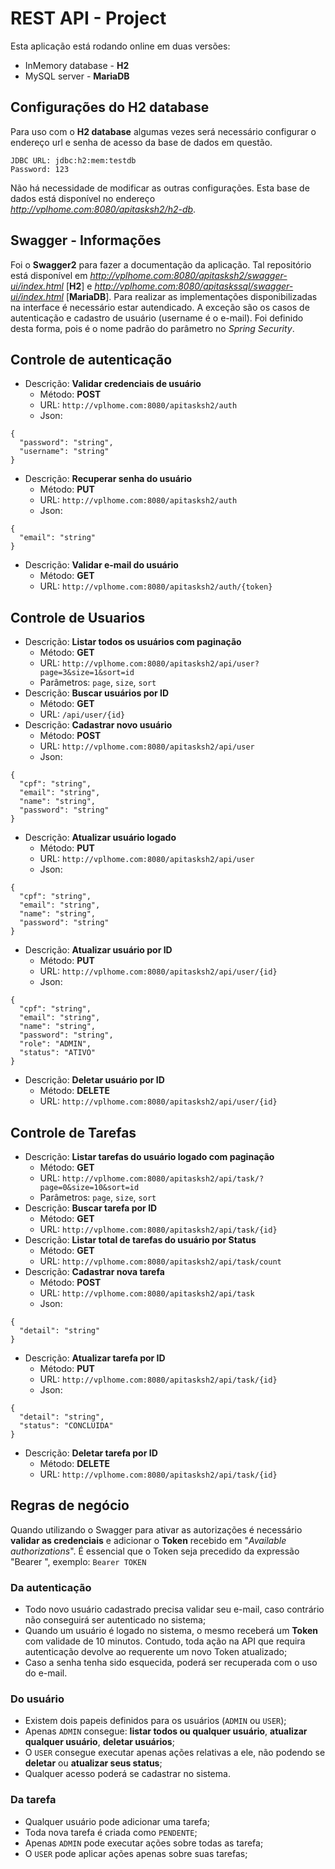 # REST API   - Project
Esta aplicação está rodando online em duas versões:
- InMemory database - **H2**
- MySQL server - **MariaDB**

## Configurações do H2 database
Para uso com o **H2 database** algumas vezes será necessário configurar o endereço url e senha de acesso da base de dados em questão.
```
JDBC URL: jdbc:h2:mem:testdb
Password: 123
```
Não há necessidade de modificar as outras configurações. Esta base de dados está disponível no endereço *http://vplhome.com:8080/apitasksh2/h2-db*.

## Swagger - Informações

Foi o **Swagger2** para fazer a documentação da aplicação. Tal repositório está disponível em *http://vplhome.com:8080/apitasksh2/swagger-ui/index.html* [**H2**] e *http://vplhome.com:8080/apitaskssql/swagger-ui/index.html* [**MariaDB**].
Para realizar as implementações disponibilizadas na interface é necessário estar autendicado.
A exceção são os casos de autenticação e cadastro de usuário (username é o e-mail). Foi definido desta forma, pois é o nome padrão do parâmetro no *Spring Security*.

## Controle de autenticação

- Descrição: **Validar credenciais de usuário**
  - Método: **POST**
  - URL: `http://vplhome.com:8080/apitasksh2/auth`
  - Json:
```
{
  "password": "string",
  "username": "string"
}
```
- Descrição: **Recuperar senha do usuário**
  - Método: **PUT**
  - URL: `http://vplhome.com:8080/apitasksh2/auth`
  - Json:
```
{
  "email": "string"
}
```
- Descrição: **Validar e-mail do usuário**
  - Método: **GET**
  - URL: `http://vplhome.com:8080/apitasksh2/auth/{token}`

## Controle de Usuarios

- Descrição: **Listar todos os usuários com paginação**
  - Método: **GET**
  - URL: `http://vplhome.com:8080/apitasksh2/api/user?page=3&size=1&sort=id`
  - Parâmetros: `page`, `size`, `sort`
- Descrição: **Buscar usuários por ID**
  - Método: **GET**
  - URL: `/api/user/{id}`
- Descrição: **Cadastrar novo usuário**
  - Método: **POST**
  - URL: `http://vplhome.com:8080/apitasksh2/api/user`
  - Json:
```
{
  "cpf": "string",
  "email": "string",
  "name": "string",
  "password": "string"
}
```
- Descrição: **Atualizar usuário logado**
  - Método: **PUT**
  - URL: `http://vplhome.com:8080/apitasksh2/api/user`
  - Json:
```
{
  "cpf": "string",
  "email": "string",
  "name": "string",
  "password": "string"
}
```
- Descrição: **Atualizar usuário por ID**
  - Método: **PUT**
  - URL: `http://vplhome.com:8080/apitasksh2/api/user/{id}`
  - Json:
```
{
  "cpf": "string",
  "email": "string",
  "name": "string",
  "password": "string",
  "role": "ADMIN",
  "status": "ATIVO"
}
```
- Descrição: **Deletar usuário por ID**
  - Método: **DELETE**
  - URL: `http://vplhome.com:8080/apitasksh2/api/user/{id}`

## Controle de Tarefas

- Descrição: **Listar tarefas do usuário logado com paginação**
  - Método: **GET**
  - URL: `http://vplhome.com:8080/apitasksh2/api/task/?page=0&size=10&sort=id`
  - Parâmetros: `page`, `size`, `sort`
- Descrição: **Buscar tarefa por ID**
  - Método: **GET**
  - URL: `http://vplhome.com:8080/apitasksh2/api/task/{id}`
- Descrição: **Listar total de tarefas do usuário por Status**
  - Método: **GET**
  - URL: `http://vplhome.com:8080/apitasksh2/api/task/count`
- Descrição: **Cadastrar nova tarefa**
  - Método: **POST**
  - URL: `http://vplhome.com:8080/apitasksh2/api/task`
  - Json:
```
{
  "detail": "string"
}
```
- Descrição: **Atualizar tarefa por ID**
  - Método: **PUT**
  - URL: `http://vplhome.com:8080/apitasksh2/api/task/{id}`
  - Json:
```
{
  "detail": "string",
  "status": "CONCLUIDA"
}
```
- Descrição: **Deletar tarefa por ID**
  - Método: **DELETE**
  - URL: `http://vplhome.com:8080/apitasksh2/api/task/{id}`
  
## Regras de negócio
Quando utilizando o Swagger para ativar as autorizações é necessário **validar as credenciais** e adicionar o **Token** recebido em "*Available authorizations*".
É essencial que o Token seja precedido da expressão "Bearer ", exemplo: `Bearer TOKEN`
### Da autenticação
- Todo novo usuário cadastrado precisa validar seu e-mail, caso contrário não conseguirá ser autenticado no sistema;
- Quando um usuário é logado no sistema, o mesmo receberá um **Token** com validade de 10 minutos. Contudo, toda ação na API que requira autenticação devolve ao requerente um novo Token atualizado;
- Caso a senha tenha sido esquecida, poderá ser recuperada com o uso do e-mail.
### Do usuário
- Existem dois papeis definidos para os usuários (`ADMIN` ou `USER`);
- Apenas `ADMIN` consegue: **listar todos ou qualquer usuário**, **atualizar qualquer usuário**, **deletar usuários**;
- O `USER` consegue executar apenas ações relativas a ele, não podendo se **deletar** ou **atualizar seus status**;
- Qualquer acesso poderá se cadastrar no sistema.
### Da tarefa
- Qualquer usuário pode adicionar uma tarefa;
- Toda nova tarefa é criada como `PENDENTE`;
- Apenas `ADMIN` pode executar ações sobre todas as tarefa;
- O `USER` pode aplicar ações apenas sobre suas tarefas;
